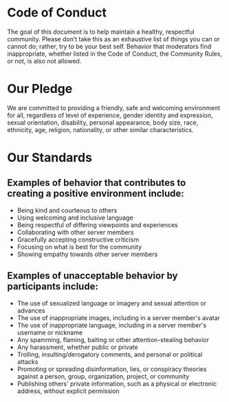 # Code of Conduct
The goal of this document is to help maintain a healthy, respectful community. Please don’t take this as an exhaustive list of things you can or cannot do; rather, try to be your best self. Behavior that moderators find inappropriate, whether listed in the Code of Conduct, the Community Rules, or not, is also not allowed.
# Our Pledge
We are committed to providing a friendly, safe and welcoming environment for all, regardless of level of experience, gender identity and expression, sexual orientation, disability, personal appearance, body size, race, ethnicity, age, religion, nationality, or other similar characteristics.
# Our Standards
## Examples of behavior that contributes to creating a positive environment include:
- Being kind and courteous to others
- Using welcoming and inclusive language
- Being respectful of differing viewpoints and experiences
- Collaborating with other server members
- Gracefully accepting constructive criticism
- Focusing on what is best for the community
- Showing empathy towards other server members
## Examples of unacceptable behavior by participants include:
- The use of sexualized language or imagery and sexual attention or advances
- The use of inappropriate images, including in a server member's avatar
- The use of inappropriate language, including in a server member's username or nickname
- Any spamming, flaming, baiting or other attention-stealing behavior
- Any harassment, whether public or private
- Trolling, insulting/derogatory comments, and personal or political attacks
- Promoting or spreading disinformation, lies, or conspiracy theories against a person, group, organization, project, or community
- Publishing others' private information, such as a physical or electronic address, without explicit permission
